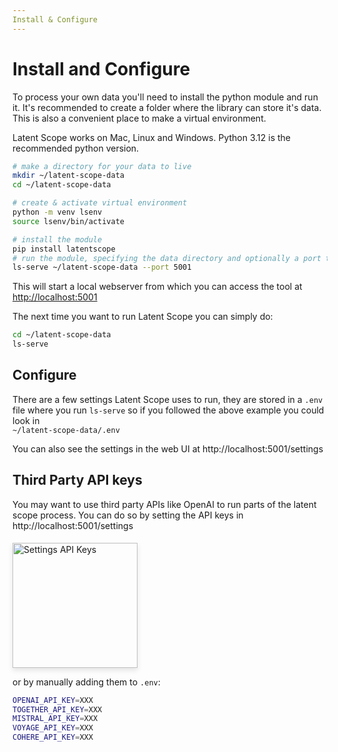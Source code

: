 ```yaml
---
Install & Configure
---
```



# Install and Configure
To process your own data you'll need to install the python module and run it. 
It's recommended to create a folder where the library can store it's data.
This is also a convenient place to make a virtual environment.

Latent Scope works on Mac, Linux and Windows. Python 3.12 is the recommended python version.

```bash
# make a directory for your data to live
mkdir ~/latent-scope-data
cd ~/latent-scope-data

# create & activate virtual environment
python -m venv lsenv
source lsenv/bin/activate

# install the module
pip install latentscope
# run the module, specifying the data directory and optionally a port to run on
ls-serve ~/latent-scope-data --port 5001
```
This will start a local webserver from which you can access the tool at [http://localhost:5001](http://localhost:5001)

The next time you want to run Latent Scope you can simply do:
```bash
cd ~/latent-scope-data
ls-serve
```

## Configure
There are a few settings Latent Scope uses to run, they are stored in a `.env` file where you run `ls-serve` so if you followed the above example you could look in   
`~/latent-scope-data/.env`   

You can also see the settings in the web UI at http://localhost:5001/settings

## Third Party API keys
You may want to use third party APIs like OpenAI to run parts of the latent scope process. 
You can do so by setting the API keys in http://localhost:5001/settings

<img src="/assets/install/settings-api-keys.png" alt="Settings API Keys" style="height: 200px; box-shadow: 0px 4px 8px rgba(0, 0, 0, 0.1); margin-top: 5px;">



or by manually adding them to `.env`:
```bash
OPENAI_API_KEY=XXX
TOGETHER_API_KEY=XXX
MISTRAL_API_KEY=XXX
VOYAGE_API_KEY=XXX
COHERE_API_KEY=XXX
```